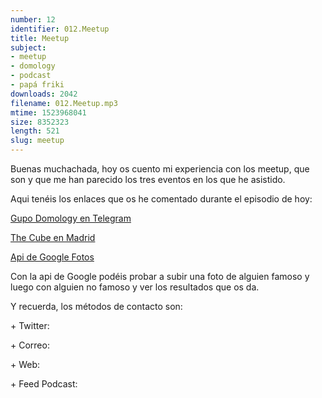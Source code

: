 ```yaml
---
number: 12
identifier: 012.Meetup
title: Meetup
subject:
- meetup
- domology
- podcast
- papá friki
downloads: 2042
filename: 012.Meetup.mp3
mtime: 1523968041
size: 8352323
length: 521
slug: meetup
---
```

Buenas muchachada, hoy os cuento mi experiencia con los meetup, que son y que me han parecido los tres eventos en los que he asistido.

Aqui tenéis los enlaces que os he comentado durante el episodio de hoy:   

[Gupo Domology en Telegram](https://t.me/Domology)

[The Cube en Madrid](https://thecubemadrid.com/es/)

[Api de Google Fotos](https://cloud.google.com/vision/?hl=es)

Con la api de Google podéis probar a subir una foto de alguien famoso y luego con alguien no famoso y ver los resultados que os da.

Y recuerda, los métodos de contacto son:  

\+ Twitter:

\+ Correo:

\+ Web:

\+ Feed Podcast: